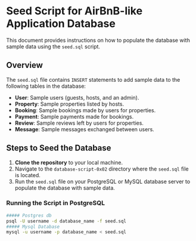 # Seed Script for AirBnB-like Application Database

This document provides instructions on how to populate the database with sample data using the `seed.sql` script.

## Overview

The `seed.sql` file contains `INSERT` statements to add sample data to the following tables in the database:
- **User**: Sample users (guests, hosts, and an admin).
- **Property**: Sample properties listed by hosts.
- **Booking**: Sample bookings made by users for properties.
- **Payment**: Sample payments made for bookings.
- **Review**: Sample reviews left by users for properties.
- **Message**: Sample messages exchanged between users.

## Steps to Seed the Database

1. **Clone the repository** to your local machine.
2. Navigate to the `database-script-0x02` directory where the `seed.sql` file is located.
3. Run the `seed.sql` file on your PostgreSQL or MySQL database server to populate the database with sample data.

### Running the Script in PostgreSQL

```bash
##### Postgres db
psql -U username -d database_name -f seed.sql
##### Mysql Database  
mysql -u username -p database_name < seed.sql

